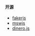 #### 开源
- [fakerjs](https://fakerjs.dev/)
- [mswjs](https://mswjs.io/)
- [dinero.js](https://github.com/dinerojs/dinero.js)
